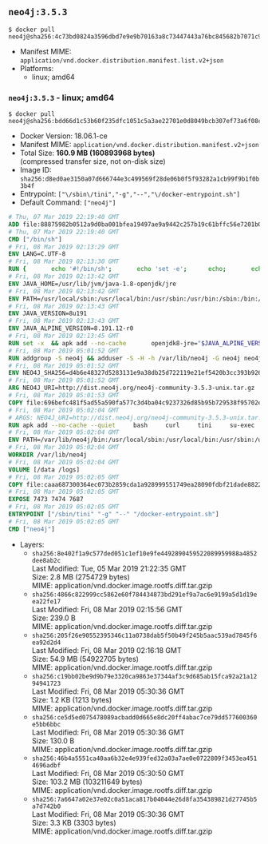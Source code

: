 ## `neo4j:3.5.3`

```console
$ docker pull neo4j@sha256:4c73bd0824a3596dbd7e9e9b70163a8c73447443a76bc845682b7071c98b7a28
```

-	Manifest MIME: `application/vnd.docker.distribution.manifest.list.v2+json`
-	Platforms:
	-	linux; amd64

### `neo4j:3.5.3` - linux; amd64

```console
$ docker pull neo4j@sha256:bdd66d1c53b60f235dfc1051c5a3ae22701e0d8049bcb307ef73a6f08c55e1cd
```

-	Docker Version: 18.06.1-ce
-	Manifest MIME: `application/vnd.docker.distribution.manifest.v2+json`
-	Total Size: **160.9 MB (160893968 bytes)**  
	(compressed transfer size, not on-disk size)
-	Image ID: `sha256:d8ed0ae3150a07d666744e3c499569f28de06b0f5f93282a1cb99f9b1f0b3b4f`
-	Entrypoint: `["\/sbin\/tini","-g","--","\/docker-entrypoint.sh"]`
-	Default Command: `["neo4j"]`

```dockerfile
# Thu, 07 Mar 2019 22:19:40 GMT
ADD file:88875982b0512a9d0ba001bfea19497ae9a9442c257b19c61bffc56e7201b0c3 in / 
# Thu, 07 Mar 2019 22:19:40 GMT
CMD ["/bin/sh"]
# Fri, 08 Mar 2019 02:13:29 GMT
ENV LANG=C.UTF-8
# Fri, 08 Mar 2019 02:13:30 GMT
RUN { 		echo '#!/bin/sh'; 		echo 'set -e'; 		echo; 		echo 'dirname "$(dirname "$(readlink -f "$(which javac || which java)")")"'; 	} > /usr/local/bin/docker-java-home 	&& chmod +x /usr/local/bin/docker-java-home
# Fri, 08 Mar 2019 02:13:42 GMT
ENV JAVA_HOME=/usr/lib/jvm/java-1.8-openjdk/jre
# Fri, 08 Mar 2019 02:13:42 GMT
ENV PATH=/usr/local/sbin:/usr/local/bin:/usr/sbin:/usr/bin:/sbin:/bin:/usr/lib/jvm/java-1.8-openjdk/jre/bin:/usr/lib/jvm/java-1.8-openjdk/bin
# Fri, 08 Mar 2019 02:13:43 GMT
ENV JAVA_VERSION=8u191
# Fri, 08 Mar 2019 02:13:43 GMT
ENV JAVA_ALPINE_VERSION=8.191.12-r0
# Fri, 08 Mar 2019 02:13:45 GMT
RUN set -x 	&& apk add --no-cache 		openjdk8-jre="$JAVA_ALPINE_VERSION" 	&& [ "$JAVA_HOME" = "$(docker-java-home)" ]
# Fri, 08 Mar 2019 05:01:52 GMT
RUN addgroup -S neo4j && adduser -S -H -h /var/lib/neo4j -G neo4j neo4j
# Fri, 08 Mar 2019 05:01:52 GMT
ENV NEO4J_SHA256=d4b6e48327d5283131e9a38db25d722119e21ef5420b3cc393b9263aa37313ea NEO4J_TARBALL=neo4j-community-3.5.3-unix.tar.gz NEO4J_EDITION=community NEO4J_HOME=/var/lib/neo4j
# Fri, 08 Mar 2019 05:01:52 GMT
ARG NEO4J_URI=http://dist.neo4j.org/neo4j-community-3.5.3-unix.tar.gz
# Fri, 08 Mar 2019 05:01:53 GMT
COPY file:696befc481f5ad55a590fa577c3d4ba04c9237326d85b95b729538f95702e110 in /tmp/ 
# Fri, 08 Mar 2019 05:02:04 GMT
# ARGS: NEO4J_URI=http://dist.neo4j.org/neo4j-community-3.5.3-unix.tar.gz
RUN apk add --no-cache --quiet     bash     curl     tini     su-exec     && curl --fail --silent --show-error --location --remote-name ${NEO4J_URI}     && echo "${NEO4J_SHA256}  ${NEO4J_TARBALL}" | sha256sum -csw -     && tar --extract --file ${NEO4J_TARBALL} --directory /var/lib     && mv /var/lib/neo4j-* "${NEO4J_HOME}"     && rm ${NEO4J_TARBALL}     && mv "${NEO4J_HOME}"/data /data     && chown -R neo4j:neo4j /data     && chmod -R 777 /data     && mv "${NEO4J_HOME}"/logs /logs     && chown -R neo4j:neo4j /logs     && chmod -R 777 /logs     && chown -R neo4j:neo4j "${NEO4J_HOME}"     && chmod -R 777 "${NEO4J_HOME}"     && ln -s /data "${NEO4J_HOME}"/data     && ln -s /logs "${NEO4J_HOME}"/logs     && apk del curl
# Fri, 08 Mar 2019 05:02:04 GMT
ENV PATH=/var/lib/neo4j/bin:/usr/local/sbin:/usr/local/bin:/usr/sbin:/usr/bin:/sbin:/bin:/usr/lib/jvm/java-1.8-openjdk/jre/bin:/usr/lib/jvm/java-1.8-openjdk/bin
# Fri, 08 Mar 2019 05:02:04 GMT
WORKDIR /var/lib/neo4j
# Fri, 08 Mar 2019 05:02:04 GMT
VOLUME [/data /logs]
# Fri, 08 Mar 2019 05:02:05 GMT
COPY file:caaa687300364ec073b2859cda1a928999551749ea28090fdbf21dade8822e35 in /docker-entrypoint.sh 
# Fri, 08 Mar 2019 05:02:05 GMT
EXPOSE 7473 7474 7687
# Fri, 08 Mar 2019 05:02:05 GMT
ENTRYPOINT ["/sbin/tini" "-g" "--" "/docker-entrypoint.sh"]
# Fri, 08 Mar 2019 05:02:05 GMT
CMD ["neo4j"]
```

-	Layers:
	-	`sha256:8e402f1a9c577ded051c1ef10e9fe4492890459522089959988a4852dee8ab2c`  
		Last Modified: Tue, 05 Mar 2019 21:22:35 GMT  
		Size: 2.8 MB (2754729 bytes)  
		MIME: application/vnd.docker.image.rootfs.diff.tar.gzip
	-	`sha256:4866c822999cc5862e60f784434873bd291ef9a7ac6e9199a5d1d19eea22fe17`  
		Last Modified: Fri, 08 Mar 2019 02:15:56 GMT  
		Size: 239.0 B  
		MIME: application/vnd.docker.image.rootfs.diff.tar.gzip
	-	`sha256:205f26e90552395346c11a0738dab5f50b49f245b5aac539ad7845f6ea92d2d4`  
		Last Modified: Fri, 08 Mar 2019 02:16:18 GMT  
		Size: 54.9 MB (54922705 bytes)  
		MIME: application/vnd.docker.image.rootfs.diff.tar.gzip
	-	`sha256:c19bb02be9d9b79e3320ca9863e37344af3c9d685ab15fca92a21a1294941723`  
		Last Modified: Fri, 08 Mar 2019 05:30:36 GMT  
		Size: 1.2 KB (1213 bytes)  
		MIME: application/vnd.docker.image.rootfs.diff.tar.gzip
	-	`sha256:ce5d5ed075478089acbadd0d665e8dc20ff4abac7ce79dd577600360e5bb6bbc`  
		Last Modified: Fri, 08 Mar 2019 05:30:36 GMT  
		Size: 130.0 B  
		MIME: application/vnd.docker.image.rootfs.diff.tar.gzip
	-	`sha256:46b4a5551ca40aa6b32e4e939fed32a03a7ae0e0722809f3453ea4514696adbf`  
		Last Modified: Fri, 08 Mar 2019 05:30:50 GMT  
		Size: 103.2 MB (103211649 bytes)  
		MIME: application/vnd.docker.image.rootfs.diff.tar.gzip
	-	`sha256:7a6647a02e37e02c0a51aca817b04044e26d8fa354389821d27745b5a7d742b0`  
		Last Modified: Fri, 08 Mar 2019 05:30:36 GMT  
		Size: 3.3 KB (3303 bytes)  
		MIME: application/vnd.docker.image.rootfs.diff.tar.gzip
